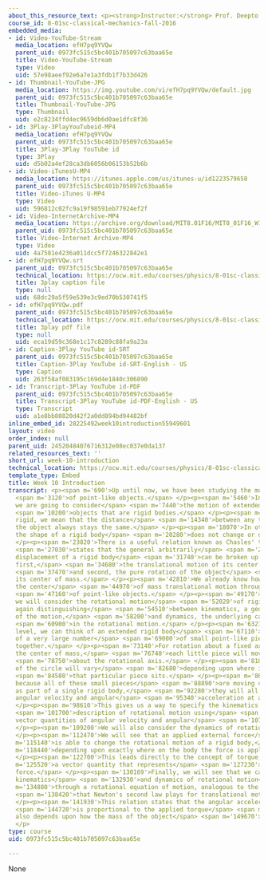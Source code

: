 ```yaml
---
about_this_resource_text: <p><strong>Instructor:</strong> Prof. Deepto Chakrabarty</p>
course_id: 8-01sc-classical-mechanics-fall-2016
embedded_media:
- id: Video-YouTube-Stream
  media_location: efH7pq9YVQw
  parent_uid: 0973fc515c5bc401b705097c63baa65e
  title: Video-YouTube-Stream
  type: Video
  uid: 57e98aeef92e6a7e1a3fdb1f7b33d426
- id: Thumbnail-YouTube-JPG
  media_location: https://img.youtube.com/vi/efH7pq9YVQw/default.jpg
  parent_uid: 0973fc515c5bc401b705097c63baa65e
  title: Thumbnail-YouTube-JPG
  type: Thumbnail
  uid: e2c8234ffd4ec9659db6d0ae1dfc8f36
- id: 3Play-3PlayYouTubeid-MP4
  media_location: efH7pq9YVQw
  parent_uid: 0973fc515c5bc401b705097c63baa65e
  title: 3Play-3Play YouTube id
  type: 3Play
  uid: d5b02a4ef28ca3db6056b06153b52b6b
- id: Video-iTunesU-MP4
  media_location: https://itunes.apple.com/us/itunes-u/id1223579658
  parent_uid: 0973fc515c5bc401b705097c63baa65e
  title: Video-iTunes U-MP4
  type: Video
  uid: 596812c02fc9a19f98591eb77924ef2f
- id: Video-InternetArchive-MP4
  media_location: https://archive.org/download/MIT8.01F16/MIT8_01F16_W10Intro_360p.mp4
  parent_uid: 0973fc515c5bc401b705097c63baa65e
  title: Video-Internet Archive-MP4
  type: Video
  uid: 4a7581e4236a011dcc5f7246322842e1
- id: efH7pq9YVQw.srt
  parent_uid: 0973fc515c5bc401b705097c63baa65e
  technical_location: https://ocw.mit.edu/courses/physics/8-01sc-classical-mechanics-fall-2016/week-10-rotational-motion/week-10-introduction/week-10-introduction/efH7pq9YVQw.srt
  title: 3play caption file
  type: null
  uid: 68dc29a5f59e539e3c9ed70b530741f5
- id: efH7pq9YVQw.pdf
  parent_uid: 0973fc515c5bc401b705097c63baa65e
  technical_location: https://ocw.mit.edu/courses/physics/8-01sc-classical-mechanics-fall-2016/week-10-rotational-motion/week-10-introduction/week-10-introduction/efH7pq9YVQw.pdf
  title: 3play pdf file
  type: null
  uid: eca19d59c368e1c17c8289c88fa9a23a
- id: Caption-3Play YouTube id-SRT
  parent_uid: 0973fc515c5bc401b705097c63baa65e
  title: Caption-3Play YouTube id-SRT-English - US
  type: Caption
  uid: 263f58af083195c169d4e1840c306890
- id: Transcript-3Play YouTube id-PDF
  parent_uid: 0973fc515c5bc401b705097c63baa65e
  title: Transcript-3Play YouTube id-PDF-English - US
  type: Transcript
  uid: a1e8bb80820d42f2a0dd894bd94482bf
inline_embed_id: 28225492week10introduction55949601
layout: video
order_index: null
parent_uid: 24520484076716312e08ec037e0da137
related_resources_text: ''
short_url: week-10-introduction
technical_location: https://ocw.mit.edu/courses/physics/8-01sc-classical-mechanics-fall-2016/week-10-rotational-motion/week-10-introduction/week-10-introduction
template_type: Embed
title: Week 10 Introduction
transcript: <p><span m='690'>Up until now, we have been studying the motion</span>
  <span m='3120'>of point-like objects.</span> </p><p><span m='5460'>In this module,
  we are going to consider</span> <span m='7440'>the motion of extended objects, specifically</span>
  <span m='10200'>objects that are rigid bodies.</span> </p><p><span m='12330'>By
  rigid, we mean that the distance</span> <span m='14340'>between any two points on
  the object always stays the same.</span> </p><p><span m='18070'>In other words,
  the shape of a rigid body</span> <span m='20280'>does not change or deform.</span>
  </p><p><span m='23820'>There is a useful relation known as Chasles' theorem that</span>
  <span m='27030'>states that the general arbitrarily</span> <span m='29130'>complicated
  displacement of a rigid body</span> <span m='31740'>can be broken up into two parts--
  first,</span> <span m='34680'>the translational motion of its center of mass,</span>
  <span m='37470'>and second, the pure rotation of the object</span> <span m='40230'>about
  its center of mass.</span> </p><p><span m='42810'>We already know how to analyze
  the center</span> <span m='44970'>of mass translational motion through our study</span>
  <span m='47160'>of point-like objects.</span> </p><p><span m='49170'>This week,
  we will consider the rotational motion</span> <span m='52020'>of rigid bodies, once
  again distinguishing</span> <span m='54510'>between kinematics, a geometric description
  of the motion,</span> <span m='58200'>and dynamics, the underlying cause of changes</span>
  <span m='60900'>in the rotational motion.</span> </p><p><span m='63270'>On a microscopic
  level, we can think of an extended rigid body</span> <span m='67110'>as made up
  of a very large number</span> <span m='69000'>of small point-like pieces all attached
  together.</span> </p><p><span m='73140'>For rotation about a fixed axis through
  the center of mass,</span> <span m='76740'>each little piece will move in a circle</span>
  <span m='78750'>about the rotational axis.</span> </p><p><span m='81030'>The radius
  of the circle will vary</span> <span m='82680'>depending upon where in the object,</span>
  <span m='84580'>that particular piece sits.</span> </p><p><span m='86520'>However,
  because all of these small pieces</span> <span m='88890'>are moving collectively
  as part of a single rigid body,</span> <span m='92280'>they will all have the same
  angular velocity and angular</span> <span m='95340'>acceleration at any given instant.</span>
  </p><p><span m='98610'>This gives us a way to specify the kinematics or geometrical</span>
  <span m='101700'>description of rotational motion using</span> <span m='104130'>the
  vector quantities of angular velocity and angular</span> <span m='107220'>acceleration.</span>
  </p><p><span m='109200'>We will also consider the dynamics of rotational motion.</span>
  </p><p><span m='112470'>We will see that an applied external force</span> <span
  m='115140'>is able to change the rotational motion of a rigid body,</span> <span
  m='118440'>depending upon exactly where on the body the force is applied.</span>
  </p><p><span m='122700'>This leads directly to the concept of torque,</span> <span
  m='125520'>a vector quantity that represents</span> <span m='127230'>a sort of rotational
  force.</span> </p><p><span m='130169'>Finally, we will see that we can link the
  kinematics</span> <span m='132930'>and dynamics of rotational motion</span> <span
  m='134880'>through a rotational equation of motion, analogous to the role</span>
  <span m='138420'>that Newton's second law plays for translational motion.</span>
  </p><p><span m='141930'>This relation states that the angular acceleration</span>
  <span m='144720'>is proportional to the applied torque</span> <span m='146990'>and
  also depends upon how the mass of the object</span> <span m='149670'>is distributed.</span>
  </p>
type: course
uid: 0973fc515c5bc401b705097c63baa65e

---
```

None